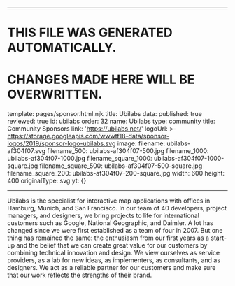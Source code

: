 ----

# THIS FILE WAS GENERATED AUTOMATICALLY.
# CHANGES MADE HERE WILL BE OVERWRITTEN.

template: pages/sponsor.html.njk
title: Ubilabs
data:
  published: true
  reviewed: true
  id: ubilabs
  order: 32
  name: Ubilabs
  type: community
  title: Community Sponsors
  link: 'https://ubilabs.net/'
  logoUrl: >-
    https://storage.googleapis.com/wwwtf18-data/sponsor-logos/2019/sponsor-logo-ubilabs.svg
  image:
    filename: ubilabs-af304f07.svg
    filename_500: ubilabs-af304f07-500.jpg
    filename_1000: ubilabs-af304f07-1000.jpg
    filename_square_1000: ubilabs-af304f07-1000-square.jpg
    filename_square_500: ubilabs-af304f07-500-square.jpg
    filename_square_200: ubilabs-af304f07-200-square.jpg
    width: 600
    height: 400
    originalType: svg
yt: {}

----

Ubilabs is the specialist for interactive map applications with offices in
Hamburg, Munich, and San Francisco. In our team of 40 developers, project
managers, and designers, we bring projects to life for international customers
such as Google, National Geographic, and Daimler. A lot has changed since we
were first established as a team of four in 2007. But one thing has remained
the same: the enthusiasm from our first years as a start-up and the belief that
we can create great value for our customers by combining technical innovation
and design. We view ourselves as service providers, as a lab for new ideas, as
implementers, as consultants, and as designers. We act as a reliable partner
for our customers and make sure that our work reflects the strengths of their
brand.